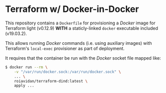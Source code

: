 # Terraform w/ Docker-in-Docker

This repository contains a `Dockerfile` for provisioning a *Docker* image for Terraform light (v0.12.9) **WITH** a staticly-linked `docker` executable included (v19.03.2).

This allows running *Docker* commands (i.e. using auxiliary images) with Terraform's `local-exec` provisioner as part of deployment.

It requires that the container be run with the *Docker* socket file mapped like:

```bash
$ docker run --rm \
    -v "/var/run/docker.sock:/var/run/docker.sock" \
    ... \
    roiavidan/terraform-dind:latest \
    apply ...
```
